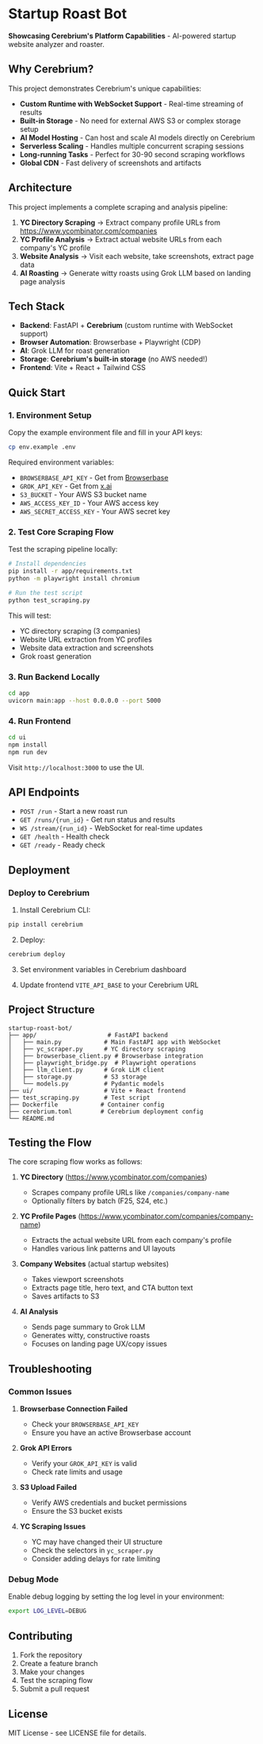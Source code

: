 # Startup Roast Bot

**Showcasing Cerebrium's Platform Capabilities** - AI-powered startup website analyzer and roaster.

## Why Cerebrium?

This project demonstrates Cerebrium's unique capabilities:

- **Custom Runtime with WebSocket Support** - Real-time streaming of results
- **Built-in Storage** - No need for external AWS S3 or complex storage setup
- **AI Model Hosting** - Can host and scale AI models directly on Cerebrium
- **Serverless Scaling** - Handles multiple concurrent scraping sessions
- **Long-running Tasks** - Perfect for 30-90 second scraping workflows
- **Global CDN** - Fast delivery of screenshots and artifacts

## Architecture

This project implements a complete scraping and analysis pipeline:

1. **YC Directory Scraping** → Extract company profile URLs from https://www.ycombinator.com/companies
2. **YC Profile Analysis** → Extract actual website URLs from each company's YC profile  
3. **Website Analysis** → Visit each website, take screenshots, extract page data
4. **AI Roasting** → Generate witty roasts using Grok LLM based on landing page analysis

## Tech Stack

- **Backend**: FastAPI + **Cerebrium** (custom runtime with WebSocket support)
- **Browser Automation**: Browserbase + Playwright (CDP)
- **AI**: Grok LLM for roast generation
- **Storage**: **Cerebrium's built-in storage** (no AWS needed!)
- **Frontend**: Vite + React + Tailwind CSS

## Quick Start

### 1. Environment Setup

Copy the example environment file and fill in your API keys:

```bash
cp env.example .env
```

Required environment variables:
- `BROWSERBASE_API_KEY` - Get from [Browserbase](https://browserbase.com)
- `GROK_API_KEY` - Get from [x.ai](https://x.ai)
- `S3_BUCKET` - Your AWS S3 bucket name
- `AWS_ACCESS_KEY_ID` - Your AWS access key
- `AWS_SECRET_ACCESS_KEY` - Your AWS secret key

### 2. Test Core Scraping Flow

Test the scraping pipeline locally:

```bash
# Install dependencies
pip install -r app/requirements.txt
python -m playwright install chromium

# Run the test script
python test_scraping.py
```

This will test:
- YC directory scraping (3 companies)
- Website URL extraction from YC profiles
- Website data extraction and screenshots
- Grok roast generation

### 3. Run Backend Locally

```bash
cd app
uvicorn main:app --host 0.0.0.0 --port 5000
```

### 4. Run Frontend

```bash
cd ui
npm install
npm run dev
```

Visit `http://localhost:3000` to use the UI.

## API Endpoints

- `POST /run` - Start a new roast run
- `GET /runs/{run_id}` - Get run status and results
- `WS /stream/{run_id}` - WebSocket for real-time updates
- `GET /health` - Health check
- `GET /ready` - Ready check

## Deployment

### Deploy to Cerebrium

1. Install Cerebrium CLI:
```bash
pip install cerebrium
```

2. Deploy:
```bash
cerebrium deploy
```

3. Set environment variables in Cerebrium dashboard

4. Update frontend `VITE_API_BASE` to your Cerebrium URL

## Project Structure

```
startup-roast-bot/
├── app/                    # FastAPI backend
│   ├── main.py            # Main FastAPI app with WebSocket
│   ├── yc_scraper.py      # YC directory scraping
│   ├── browserbase_client.py # Browserbase integration
│   ├── playwright_bridge.py  # Playwright operations
│   ├── llm_client.py      # Grok LLM client
│   ├── storage.py         # S3 storage
│   └── models.py          # Pydantic models
├── ui/                    # Vite + React frontend
├── test_scraping.py       # Test script
├── Dockerfile            # Container config
├── cerebrium.toml        # Cerebrium deployment config
└── README.md
```

## Testing the Flow

The core scraping flow works as follows:

1. **YC Directory** (https://www.ycombinator.com/companies)
   - Scrapes company profile URLs like `/companies/company-name`
   - Optionally filters by batch (F25, S24, etc.)

2. **YC Profile Pages** (https://www.ycombinator.com/companies/company-name)
   - Extracts the actual website URL from each company's profile
   - Handles various link patterns and UI layouts

3. **Company Websites** (actual startup websites)
   - Takes viewport screenshots
   - Extracts page title, hero text, and CTA button text
   - Saves artifacts to S3

4. **AI Analysis**
   - Sends page summary to Grok LLM
   - Generates witty, constructive roasts
   - Focuses on landing page UX/copy issues

## Troubleshooting

### Common Issues

1. **Browserbase Connection Failed**
   - Check your `BROWSERBASE_API_KEY`
   - Ensure you have an active Browserbase account

2. **Grok API Errors**
   - Verify your `GROK_API_KEY` is valid
   - Check rate limits and usage

3. **S3 Upload Failed**
   - Verify AWS credentials and bucket permissions
   - Ensure the S3 bucket exists

4. **YC Scraping Issues**
   - YC may have changed their UI structure
   - Check the selectors in `yc_scraper.py`
   - Consider adding delays for rate limiting

### Debug Mode

Enable debug logging by setting the log level in your environment:

```bash
export LOG_LEVEL=DEBUG
```

## Contributing

1. Fork the repository
2. Create a feature branch
3. Make your changes
4. Test the scraping flow
5. Submit a pull request

## License

MIT License - see LICENSE file for details.
